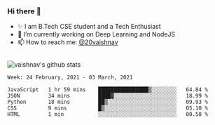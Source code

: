 ### Hi there 👋

<!--
**vaishnav-197/vaishnav-197** is a ✨ _special_ ✨ repository because its `README.md` (this file) appears on your GitHub profile.

Here are some ideas to get you started:
-->

- ✨ I am B.Tech CSE student and a Tech Enthusiast
- 🔭 I’m currently working on Deep Learning and NodeJS
- 📫 How to reach me: [@20vaishnav](https://twitter.com/20vaishnav)


<img src="https://github.com/vaishnav-197/vaishnav-197/blob/main/images/stat.svg" alt=""/>


![vaishnav's github stats](https://github-readme-stats.vercel.app/api?username=vaishnav-197&show_icons=true&theme=dark&count_private=true)


<!--START_SECTION:waka-->
```text
Week: 24 February, 2021 - 03 March, 2021

JavaScript   1 hr 59 mins    ████████████████▒░░░░░░░░   64.84 % 
JSON         34 mins         ████▓░░░░░░░░░░░░░░░░░░░░   18.99 % 
Python       18 mins         ██▒░░░░░░░░░░░░░░░░░░░░░░   09.93 % 
CSS          9 mins          █▒░░░░░░░░░░░░░░░░░░░░░░░   05.10 % 
HTML         1 min           ░░░░░░░░░░░░░░░░░░░░░░░░░   00.58 % 
```
<!--END_SECTION:waka-->
